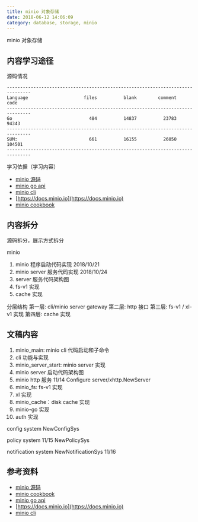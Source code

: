 ```yaml
---
title: minio 对象存储
date: 2018-06-12 14:06:09
category: database, storage, minio
---
```


minio 对象存储

## 内容学习途径

源码情况

```
-------------------------------------------------------------------------------
Language                     files          blank        comment           code
-------------------------------------------------------------------------------
Go                             484          14837          23783          94343
-------------------------------------------------------------------------------
SUM:                           661          16155          26050         104501
-------------------------------------------------------------------------------
```

学习依据（学习内容）

- [minio 源码](https://github.com/minio/minio)
- [minio go api](https://github.com/minio/minio-go)
- [minio cli](https://github.com/minio/cli)
- [https://docs.minio.io](https://docs.minio.io)
- [minio cookbook](https://github.com/minio/cookbook)


## 内容拆分

源码拆分，展示方式拆分

minio

1. minio 程序启动代码实现 2018/10/21
2. minio server 服务代码实现 2018/10/24
3. server 服务代码架构图
4. fs-v1 实现
5. cache 实现

分层结构
第一层: cli/minio server gateway
第二层: http 接口
第三层: fs-v1 / xl-v1 实现
第四层: cache 实现


## 文稿内容

1. minio_main: minio cli 代码启动和子命令
2. cli 功能与实现
3. minio_server_start: minio server 实现
4. minio server 启动代码架构图
5. minio http 服务 11/14  Configure server/xhttp.NewServer
6. minio_fs: fs-v1 实现
7. xl 实现
8. minio_cache：disk cache 实现
9. minio-go 实现
10. auth 实现


config system
NewConfigSys

policy system 11/15
NewPolicySys

notification system 
NewNotificationSys 11/16

## 参考资料

- [minio 源码](https://github.com/minio/minio)
- [minio cookbook](https://github.com/minio/cookbook)
- [minio go api](https://github.com/minio/minio-go)
- [https://docs.minio.io](https://docs.minio.io)
- [minio cli](https://github.com/minio/cli)